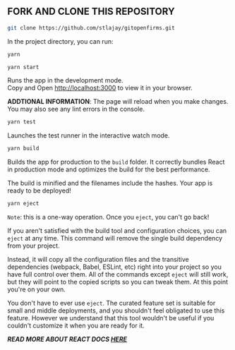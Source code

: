 ## FORK AND CLONE THIS REPOSITORY

```bash
git clone https://github.com/stlajay/gitopenfirms.git
```

In the project directory, you can run:
```bash
yarn 
```

```bash
yarn start
```

Runs the app in the development mode.\
Copy and Open [http://localhost:3000](http://localhost:3000) to view it in your browser.



**ADDTIONAL INFORMATION**: 
The page will reload when you make changes.
You may also see any lint errors in the console.

```bash
yarn test
```
Launches the test runner in the interactive watch mode.

```bash
yarn build
```

Builds the app for production to the `build` folder.
It correctly bundles React in production mode and optimizes the build for the best performance.

The build is minified and the filenames include the hashes.
Your app is ready to be deployed!

```bash
yarn eject
```

`Note`: this is a one-way operation. Once you `eject`, you can't go back!

If you aren't satisfied with the build tool and configuration choices, you can `eject` at any time. This command will remove the single build dependency from your project.

Instead, it will copy all the configuration files and the transitive dependencies (webpack, Babel, ESLint, etc) right into your project so you have full control over them. All of the commands except `eject` will still work, but they will point to the copied scripts so you can tweak them. At this point you're on your own.

You don't have to ever use `eject`. The curated feature set is suitable for small and middle deployments, and you shouldn't feel obligated to use this feature. However we understand that this tool wouldn't be useful if you couldn't customize it when you are ready for it.

***READ MORE ABOUT REACT DOCS [HERE](https://facebook.github.io/create-react-app/docs)***